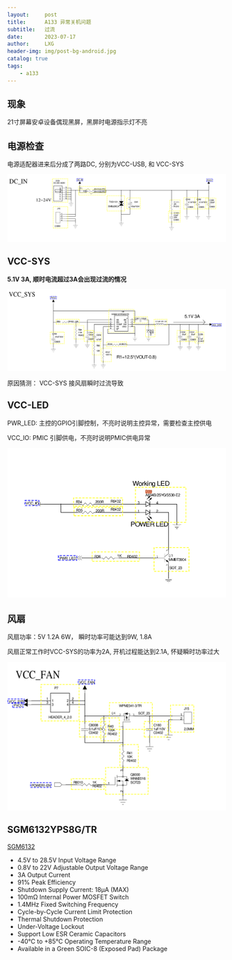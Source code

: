 ```yaml
---
layout:     post
title:      A133 异常关机问题
subtitle:   过流
date:       2023-07-17
author:     LXG
header-img: img/post-bg-android.jpg
catalog: true
tags:
    - a133
---
```


## 现象

21寸屏幕安卓设备偶现黑屏，黑屏时电源指示灯不亮

## 电源检查

电源适配器进来后分成了两路DC, 分别为VCC-USB, 和 VCC-SYS

![a133_dcdc_pvcc](/images/allwinner/a133_dcdc_pvcc.png)

## VCC-SYS

**5.1V 3A, 顺时电流超过3A会出现过流的情况**

![a133_dcdc_sys](/images/allwinner/a133_dcdc_sys.png)

原因猜测：  VCC-SYS 接风扇瞬时过流导致

## VCC-LED

PWR_LED: 主控的GPIO引脚控制，不亮时说明主控异常，需要检查主控供电

VCC_IO: PMIC 引脚供电，不亮时说明PMIC供电异常

![a133_dcdc_led](/images/allwinner/a133_dcdc_led.png)

## 风扇

风扇功率：5V 1.2A 6W， 瞬时功率可能达到9W, 1.8A

风扇正常工作时VCC-SYS的功率为2A, 开机过程能达到2.1A, 怀疑瞬时功率过大

![a133_dcdc_fan](/images/allwinner/a133_dcdc_fan.png)

## SGM6132YPS8G/TR

[SGM6132](https://cn.sg-micro.com/show-product-526.html)

* 4.5V to 28.5V Input Voltage Range
* 0.8V to 22V Adjustable Output Voltage Range
* 3A Output Current
* 91% Peak Efficiency
* Shutdown Supply Current: 18μA (MAX)
* 100mΩ Internal Power MOSFET Switch
* 1.4MHz Fixed Switching Frequency
* Cycle-by-Cycle Current Limit Protection
* Thermal Shutdown Protection
* Under-Voltage Lockout
* Support Low ESR Ceramic Capacitors
* -40℃ to +85℃ Operating Temperature Range
* Available in a Green SOIC-8 (Exposed Pad) Package










